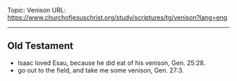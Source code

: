 Topic: Venison
URL: https://www.churchofjesuschrist.org/study/scriptures/tg/venison?lang=eng

---

## Old Testament

- Isaac loved Esau, because he did eat of his venison, Gen. 25:28.
- go out to the field, and take me some venison, Gen. 27:3.


